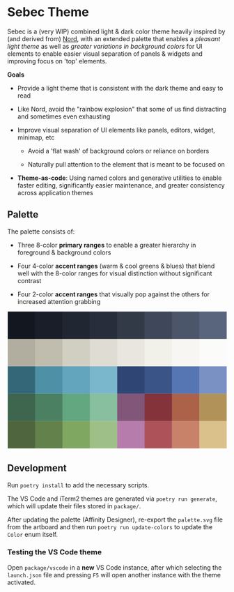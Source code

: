 # Sebec Theme

Sebec is a (very WIP) combined light & dark color theme heavily inspired by (and derived from) [Nord](https://www.nordtheme.com/),
with an extended palette that enables a *pleasant light theme* as well as *greater variations in background colors*
for UI elements to enable easier visual separation of panels & widgets and improving focus on 'top' elements.

**Goals**

- Provide a light theme that is consistent with the dark theme and easy to read

- Like Nord, avoid the "rainbow explosion" that some of us find distracting and sometimes even exhausting

- Improve visual separation of UI elements like panels, editors, widget, minimap, etc

    - Avoid a 'flat wash' of background colors or reliance on borders

    - Naturally pull attention to the element that is meant to be focused on

- **Theme-as-code**: Using named colors and generative utilities to enable faster editing,
significantly easier maintenance, and greater consistency across application themes

## Palette

The palette consists of:

- Three 8-color **primary ranges** to enable a greater hierarchy in foreground & background colors

- Four 4-color **accent ranges** (warm & cool greens & blues) that blend well with the 8-color ranges
for visual distinction without significant contrast

- Four 2-color **accent ranges** that visually pop against the others for increased attention grabbing

![Design Preview](./design/palette.svg)

## Development

Run `poetry install` to add the necessary scripts.

The VS Code and iTerm2 themes are generated via `poetry run generate`,
which will update their files stored in `package/`.

After updating the palette (Affinity Designer), re-export the `palette.svg` file
from the artboard and then run `poetry run update-colors` to update the `Color` enum itself.

### Testing the VS Code theme

Open `package/vscode` in a **new** VS Code instance, after which selecting the `launch.json`
file and pressing `F5` will open another instance with the theme activated.
